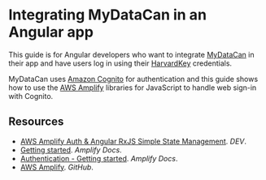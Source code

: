# Integrating MyDataCan in an Angular app

This guide is for Angular developers who want to integrate [MyDataCan](https://harvard.mydatacan.org) in their app and have users log in using their [HarvardKey](https://key.harvard.edu) credentials.

MyDataCan uses [Amazon Cognito](https://aws.amazon.com/cognito/) for authentication and this guide shows how to use the [AWS Amplify](https://aws.amazon.com/amplify/) libraries for JavaScript to handle web sign-in with Cognito.

## Resources

* [AWS Amplify Auth & Angular RxJS Simple State Management](https://dev.to/beavearony/aws-amplify-auth-angular-rxjs-simple-state-management-3jhd). _DEV_.
* [Getting started](https://docs.amplify.aws/start/q/integration/angular). _Amplify Docs_.
* [Authentication - Getting started](https://docs.amplify.aws/lib/auth/getting-started/q/platform/js). _Amplify Docs_.
* [AWS Amplify](https://github.com/aws-amplify/amplify-js). _GitHub_.